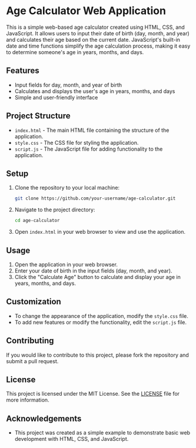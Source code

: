 # Age Calculator Web Application

This is a simple web-based age calculator created using HTML, CSS, and JavaScript. It allows users to input their date of birth (day, month, and year) and calculates their age based on the current date. JavaScript's built-in date and time functions simplify the age calculation process, making it easy to determine someone's age in years, months, and days.

## Features

- Input fields for day, month, and year of birth
- Calculates and displays the user's age in years, months, and days
- Simple and user-friendly interface

## Project Structure

- `index.html` - The main HTML file containing the structure of the application.
- `style.css` - The CSS file for styling the application.
- `script.js` - The JavaScript file for adding functionality to the application.

## Setup

1. Clone the repository to your local machine:
    ```bash
    git clone https://github.com/your-username/age-calculator.git
    ```

2. Navigate to the project directory:
    ```bash
    cd age-calculator
    ```

3. Open `index.html` in your web browser to view and use the application.

## Usage

1. Open the application in your web browser.
2. Enter your date of birth in the input fields (day, month, and year).
3. Click the "Calculate Age" button to calculate and display your age in years, months, and days.

## Customization

- To change the appearance of the application, modify the `style.css` file.
- To add new features or modify the functionality, edit the `script.js` file.

## Contributing

If you would like to contribute to this project, please fork the repository and submit a pull request.

## License

This project is licensed under the MIT License. See the [LICENSE](LICENSE) file for more information.

## Acknowledgements

- This project was created as a simple example to demonstrate basic web development with HTML, CSS, and JavaScript.

